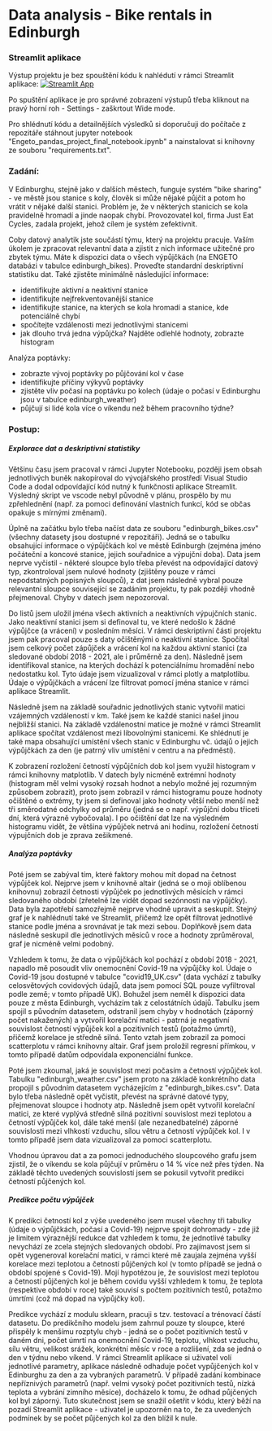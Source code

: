 # Data analysis - Bike rentals in Edinburgh

### Streamlit aplikace
Výstup projektu je bez spouštění kódu k nahlédutí v rámci Streamlit aplikace: [![Streamlit App](https://static.streamlit.io/badges/streamlit_badge_black_white.svg)](https://share.streamlit.io/tomas-weber1994/pandas_project_engeto_data_academy/main/App_streamlit.py)

Po spuštění aplikace je pro správné zobrazení výstupů třeba kliknout na pravý horní roh - Settings - zaškrtout Wide mode.

Pro shlédnutí kódu a detailnějších výsledků si doporučuji do počítače z repozitáře stáhnout jupyter notebook "Engeto_pandas_project_final_notebook.ipynb" a nainstalovat si knihovny ze souboru "requirements.txt".

### Zadání:

V Edinburghu, stejně jako v dalších městech, funguje systém "bike sharing" - ve městě jsou stanice s koly, člověk si může nějaké půjčit a potom ho vrátit v nějaké další stanici. Problém je, že v některých stanicích se kola pravidelně hromadí a jinde naopak chybí. Provozovatel kol, firma Just Eat Cycles, zadala projekt, jehož cílem je systém zefektivnit.

Coby datový analytik jste součástí týmu, který na projektu pracuje. Vaším úkolem je zpracovat relevantní data a zjistit z nich informace užitečné pro zbytek týmu. Máte k dispozici data o všech výpůjčkách (na ENGETO databázi v tabulce edinburgh_bikes). Proveďte standardní deskriptivní statistiku dat. Také zjistěte minimálně následující informace:

 - identifikujte aktivní a neaktivní stanice
 - identifikujte nejfrekventovanější stanice
 - identifikujte stanice, na kterých se kola hromadí a stanice, kde potenciálně chybí
 - spočítejte vzdálenosti mezi jednotlivými stanicemi
 - jak dlouho trvá jedna výpůjčka? Najděte odlehlé hodnoty, zobrazte histogram

Analýza poptávky:

  - zobrazte vývoj poptávky po půjčování kol v čase
  - identifikujte příčiny výkyvů poptávky
  - zjistěte vliv počasí na poptávku po kolech (údaje o počasí v Edinburghu jsou v tabulce edinburgh_weather)
  - půjčují si lidé kola více o víkendu než během pracovního týdne?

### Postup:

##### Explorace dat a deskriptivní statistiky
Většinu času jsem pracoval v rámci Jupyter Notebooku, později jsem obsah jednotlivých buněk nakopíroval do vývojářského prostředí Visual Studio Code a dodal odpovídající kód nutný k funkčnosti aplikace Streamlit. Výsledný skript ve vscode nebyl původně v plánu, prospělo by mu zpřehlednění (např. za pomoci definování vlastních funkcí, kód se občas opakuje s mírnými změnami).

Úplně na začátku bylo třeba načíst data ze souboru "edinburgh_bikes.csv" (všechny datasety jsou dostupné v repozitáři). Jedná se o tabulku obsahující informace o výpůjčkách kol ve městě Edinburgh (zejména jméno počáteční a koncové stanice, jejich souřadnice a výpujční doba).
Data jsem neprve vyčistil - některé sloupce bylo třeba převést na odpovídající datový typ, zkontroloval jsem nulové hodnoty (zjištěny pouze v rámci nepodstatných popisných sloupců), z dat jsem následně vybral pouze relevantní sloupce související se zadáním projektu, ty pak později vhodně přejmenoval. Chyby v datech jsem nepozoroval. 

Do listů jsem uložil jména všech aktivních a neaktivních výpujčních stanic. Jako neaktivní stanici jsem si definoval tu, ve které nedošlo k žádné výpůjčce (a vrácení) v posledním měsíci. V rámci deskriptivní části projektu jsem pak pracoval pouze s daty očištěnými o neaktivní stanice. Spočítal jsem celkový počet zápůjček a vrácení kol na každou aktivní stanici (za sledované období 2018 - 2021, ale i průměrně za den). Následně jsem identifikoval stanice, na kterých dochází k potenciálnímu hromadění nebo nedostatku kol. Tyto údaje jsem vizualizoval v rámci plotly a matplotlibu. Údaje o výpůjčkách a vrácení lze filtrovat pomocí jména stanice v rámci aplikace Streamlit.

Následně jsem na základě souřadnic jednotlivých stanic vytvořil matici vzájemných vzdáleností v km. Také jsem ke každé stanici našel jinou nejbližší stanici. Na základě vzdálenostní matice je možné v rámci Streamlit aplikace spočítat vzdálenost mezi libovolnými stanicemi. Ke shlédnutí je také mapa obsahující umístění všech stanic v Edinburghu vč. údajů o jejich výpůjčkách za den (je patrný vliv umístění v centru a na předměstí).

K zobrazení rozložení četností výpůjčních dob kol jsem využil histogram v rámci knihovny matplotlib. V datech byly nicméně extrémní hodnoty (histogram měl velmi vysoký rozsah hodnot a nebylo možné jej rozumným způsobem zobrazit), proto jsem zobrazil v rámci histogramu pouze hodnoty očištěné o extrémy, ty jsem si definoval jako hodnoty větší nebo menší než tři směrodatné odchylky od průměru (jedná se o např. výpůjční dobu třiceti dní, která výrazně vybočovala). I po očištění dat lze na výsledném histogramu vidět, že většina výpůjček netrvá ani hodinu, rozložení četností výpujčních dob je zprava zešikmené.

##### Analýza poptávky
Poté jsem se zabýval tím, které faktory mohou mít dopad na četnost výpůjček kol. Nejprve jsem v knihovně altair (jedná se o moji oblíbenou knihovnu) zobrazil četnosti výpůjček po jednotlivých měsících v rámci sledovaného období (zřetelně lze vidět dopad sezónnosti na výpůjčky). Data byla zapotřebí samozřejmě nejprve vhodně upravit a seskupit. Stejný graf je k nahlédnutí také ve Streamlit, přičemž lze opět filtrovat jednotlivé stanice podle jména a srovnávat je tak mezi sebou. Doplňkově jsem data následně seskupil dle jednotlivých měsíců v roce a hodnoty zprůměroval, graf je nicméně velmi podobný. 

Vzhledem k tomu, že data o výpůjčkách kol pochází z období 2018 - 2021, napadlo mě posoudit vliv onemocnění Covid-19 na výpůjčky kol. Údaje o Covid-19 jsou dostupné v tabulce "covid19_UK.csv" (data vychází z tabulky celosvětových covidových údajů, data jsem pomocí SQL pouze vyfiltroval podle země; v tomto případě UK). Bohužel jsem neměl k dispozici data pouze z města Edinburgh, vycházím tak z celostátních údajů. Tabulku jsem spojil s původním datasetem, odstranil jsem chyby v hodnotách (záporný počet nakažených) a vytvořil korelační matici - patrná je negativní souvislost četností výpůjček kol a pozitivních testů (potažmo úmrtí), přičemž korelace je středně silná. Tento vztah jsem zobrazil za pomoci scatterplotu v rámci knihovny altair. Graf jsem proložil regresní přímkou, v tomto případě datům odpovídala exponenciální funkce.

Poté jsem zkoumal, jaká je souvislost mezi počasím a četností výpůjček kol. Tabulku "edinburgh_weather.csv" jsem proto na základě konkrétního data propojil s původním datasetem vycházejícím z "edinburgh_bikes.csv". Data bylo třeba následně opět vyčistit, převést na správné datové typy, přejmenovat sloupce i hodnoty atp. Následně jsem opět vytvořil korelační matici, ze které vyplývá středně silná pozitivní souvislost mezi teplotou a četností výpůjček kol, dále také menší (ale nezanedbatelné) záporné souvislosti mezi vlhkostí vzduchu, sílou větru a četností výpůjček kol. I v tomto případě jsem data vizualizoval za pomoci scatterplotu.

Vhodnou úpravou dat a za pomoci jednoduchého sloupcového grafu jsem zjistil, že o víkendu se kola půjčují v průměru o 14 % více než přes týden. Na základě těchto uvedených souvislostí jsem se pokusil vytvořit predikci četností půjčených kol. 

##### Predikce počtu výpůjček
K predikci četností kol z výše uvedeného jsem musel všechny tři tabulky (údaje o výpůjčkách, počasí a Covid-19) nejprve spojit dohromady - zde již je limitem výraznější redukce dat vzhledem k tomu, že jednotlivé tabulky nevychází ze zcela stejných sledovaných období. Pro zajímavost jsem si opět vygeneroval korelační matici, v rámci které mě zaujala zejména vyšší korelace mezi teplotou a četností půjčených kol (v tomto případě se jedná o období spojené s Covid-19). Mojí hypotézou je, že souvislost mezi teplotou a četností půjčených kol je během covidu vyšší vzhledem k tomu, že teplota (respektive období v roce) také souvisí s počtem pozitivních testů, potažmo úmrtími (což má dopad na výpůjčky kol).

Predikce vychází z modulu sklearn, pracuji s tzv. testovací a trénovací částí datasetu. Do predikčního modelu jsem zahrnul pouze ty sloupce, které přispěly k menšímu rozptylu chyb - jedná se o počet pozitivních testů v daném dni, počet úmrtí na onemocnění Covid-19, teplotu, vlhkost vzduchu, sílu větru, velikost srážek, konkrétní měsíc v roce a rozlišení, zda se jedná o den v týdnu nebo víkend. V rámci Streamlit aplikace si uživatel volí jednotlivé parametry, aplikace následně odhaduje počet vypůjčených kol v Edinburghu za den a za vybraných parametrů. V případě zadání kombinace nepříznivých parametrů (např. velmi vysoký počet pozitivních testů, nízká teplota a vybrání zimního měsíce), docházelo k tomu, že odhad půjčených kol byl záporný. Tuto skutečnost jsem se snažil ošetřit v kódu, který běží na pozadí Streamlit aplikace - uživatel je upozorněn na to, že za uvedených podmínek by se počet půjčených kol za den blížil k nule.

